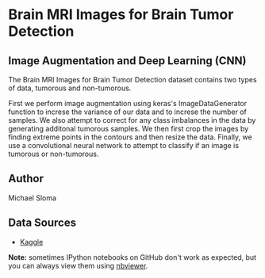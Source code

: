 # Brain MRI Images for Brain Tumor Detection
## Image Augmentation and Deep Learning (CNN)

The Brain MRI Images for Brain Tumor Detection dataset contains two types of data, tumorous and non-tumorous. 

First we perform image augmentation using keras's ImageDataGenerator function to increse the variance of our data and to increse the number of samples. We also attempt to correct for any class imbalances in the data by generating additonal tumorous samples. We then first crop the images by finding extreme points in the contours and then resize the data. Finally, we use a convolutional neural network to attempt to classify if an image is tumorous or non-tumorous.

## Author
Michael Sloma

## Data Sources
* [Kaggle](https://www.kaggle.com/navoneel/brain-mri-images-for-brain-tumor-detection)


**Note:** sometimes IPython notebooks on GitHub don't work as expected, but you can always view them using [nbviewer](https://nbviewer.jupyter.org/).



